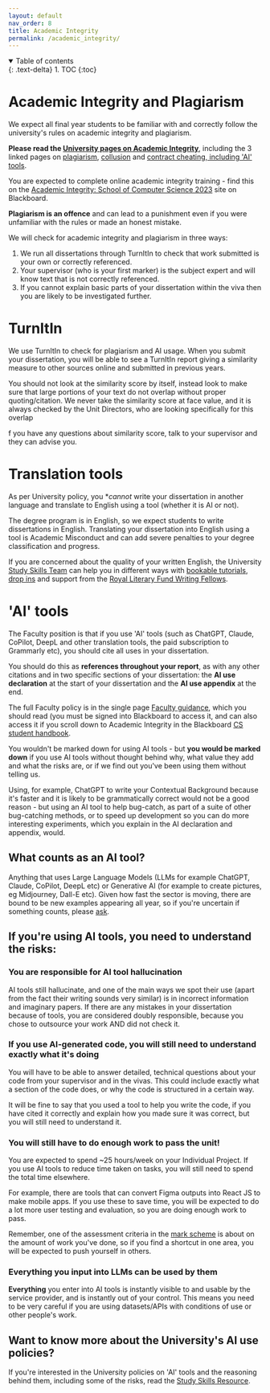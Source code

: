 ```yaml
---
layout: default
nav_order: 8
title: Academic Integrity
permalink: /academic_integrity/
---
```


<details open markdown="block">
<summary>
Table of contents
</summary>
{: .text-delta}
1. TOC
{:toc}
</details>

# Academic Integrity and Plagiarism

We expect all final year students to be familiar with and correctly follow the university's rules on academic integrity and plagiarism.  

**Please read the [University pages on Academic Integrity](https://www.bristol.ac.uk/students/support/academic-advice/academic-integrity/)**, including the 3 linked pages on [plagiarism](https://www.bristol.ac.uk/students/support/academic-advice/academic-integrity/plagiarism/), [collusion](https://www.bristol.ac.uk/students/support/academic-advice/academic-integrity/collusion/) and [contract cheating, including 'AI' tools](https://www.bristol.ac.uk/students/support/academic-advice/academic-integrity/contract-cheating/).

You are expected to complete online academic integrity training - find this on the [Academic Integrity: School of Computer Science 2023](https://www.ole.bris.ac.uk/webapps/blackboard/content/listContentEditable.jsp?content_id=_8261184_1&course_id=_258488_1) site on Blackboard.

**Plagiarism is an offence** and can lead to a punishment even if you were unfamiliar with the rules or made an honest mistake.

We will check for academic integrity and plagiarism in three ways:
1. We run all dissertations through TurnItIn to check that work submitted is your own or correctly referenced.
2. Your supervisor (who is your first marker) is the subject expert and will know text that is not correctly referenced.
3. If you cannot explain basic parts of your dissertation within the viva then you are likely to be investigated further.


# TurnItIn

We use TurnItIn to check for plagiarism and AI usage.  When you submit your
dissertation, you will be able to see a TurnItIn report giving a similarity
measure to other sources online and submitted in previous years.  

You should not look at the similarity score by itself, instead look to make sure
that large portions of your text do not overlap without proper
quoting/citation. We never take the similarity score at face value, and it is always checked by the Unit Directors, who are looking specifically for this overlap

f you have any questions about similarity score, talk to
your supervisor and they can advise you.


# Translation tools

As per University policy, you **cannot* write your dissertation in another language
and translate to English using a tool (whether it is AI or not).  

The degree program is in English, so we expect students to write dissertations in
English.  Translating your dissertation into English using a tool is Academic
Misconduct and can add severe penalties to your degree classification and
progress.

If you are concerned about the quality of your written English, the University [Study Skills Team](https://www.bristol.ac.uk/students/your-studies/study-support/study-skills/) can help you in different ways with [bookable tutorials](https://www.ole.bris.ac.uk/bbcswebdav/courses/Study_Skills/whats-on/index.html#/id/5f044158cf57ca06c433abe4), [drop ins](https://www.ole.bris.ac.uk/bbcswebdav/courses/Study_Skills/whats-on/index.html#/id/632acb7dfb7af103d447e4c6) and support from the [Royal Literary Fund Writing Fellows](https://www.bristol.ac.uk/bristol-futures/royal-literary-fellows/). 


# 'AI' tools

The Faculty position is that if you use 'AI' tools (such as ChatGPT, Claude, CoPilot, DeepL and other translation tools, the paid subscription to Grammarly etc), you should cite all uses in your dissertation. 

You should do this as **references throughout your report**, as with any other citations and in two specific sections of your dissertation: the **AI use declaration** at the start of your dissertation and the **AI use appendix** at the end.   

The full Faculty policy is in the single page [Faculty guidance](https://www.ole.bris.ac.uk/bbcswebdav/pid-8241705-dt-content-rid-48627612_3/xid-48627612_3), which you should read (you must be signed into Blackboard to access it, and can also access it if you scroll down to Academic Integrity in the Blackboard [CS student handbook](https://www.ole.bris.ac.uk/webapps/blackboard/content/listContentEditable.jsp?content_id=_8241665_1&course_id=_258444_1&content_id=_8241705_1#).

You wouldn't be marked down for using AI tools - but **you would be marked down** if you use AI tools without thought behind why, what value they add and what the risks are, or if we find out you've been using them without telling us. 

Using, for example, ChatGPT to write your Contextual Background because it's faster and it is likely to be grammatically correct would not be a good reason - but using an AI tool to help bug-catch, as part of a suite of other bug-catching methods, or to speed up development so you can do more interesting experiments, which you explain in the AI declaration and appendix, would. 

## What counts as an AI tool?
Anything that uses Large Language Models (LLMs for example ChatGPT, Claude, CoPilot, DeepL etc) or Generative AI (for example to create pictures, eg Midjourney, Dall-E etc). Given how fast the sector is moving, there are bound to be new examples appearing all year, so if you're uncertain if something counts, please [ask](https://teams.microsoft.com/l/channel/19%3A6dad55759f244b258c80536771ee9401%40thread.tacv2/Project%20Q%20and%20A?groupId=2afc7cab-8743-48ed-aaaa-b0d542d2bb68&tenantId=b2e47f30-cd7d-4a4e-a5da-b18cf1a4151b).


## If you're using AI tools, you need to understand the risks: 

### You are responsible for AI tool hallucination
AI tools still hallucinate, and one of the main ways we spot their use (apart from the fact their writing sounds very similar) is in incorrect information and imaginary papers. If there are any mistakes in your dissertation because of tools, you are considered doubly responsible, because you chose to outsource your work AND did not check it. 

### If you use AI-generated code, you will still need to understand exactly what it's doing
You will have to be able to answer detailed, technical questions about your code from your supervisor and in the vivas. This could include exactly what a section of the code does, or why the code is structured in a certain way.

It will be fine to say that you used a tool to help you write the code, if you have cited it correctly and explain how you made sure it was correct, but you will still need to understand it. 

### You will still have to do enough work to pass the unit!
You are expected to spend ~25 hours/week on your Individual Project. If you use AI tools to reduce time taken on tasks, you will still need to spend the total time elsewhere.  

For example, there are tools that can convert Figma outputs into React JS to make mobile apps.  If you use these to save time, you will be expected to do a lot more user testing and evaluation, so you are doing enough work to pass. 

Remember, one of the assessment criteria in the [mark scheme](https://cs-uob-individual-project.github.io/assessment#mark-scheme) is about on the amount of work you've done, so if you find a shortcut in one area, you will be expected to push yourself in others. 

### Everything you input into LLMs can be used by them
**Everything** you enter into AI tools is instantly visible to and usable by the service provider, and is instantly out of your control. This means you need to be very careful if you are using datasets/APIs with conditions of use or other people's work. 


## Want to know more about the University's AI use policies?

If you're interested in the University policies on 'AI' tools and the reasoning behind them, including some of the risks, read the [Study Skills Resource](https://www.ole.bris.ac.uk/bbcswebdav/pid-8037204-dt-content-rid-46594374_2/courses/Study_Skills/using-ai-at-university/index.html). 


